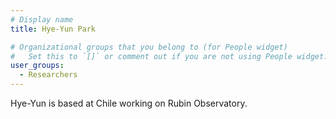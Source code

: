 ```yaml
---
# Display name
title: Hye-Yun Park

# Organizational groups that you belong to (for People widget)
#   Set this to `[]` or comment out if you are not using People widget.
user_groups:
  - Researchers
---
```


Hye-Yun is based at Chile working on Rubin Observatory.

